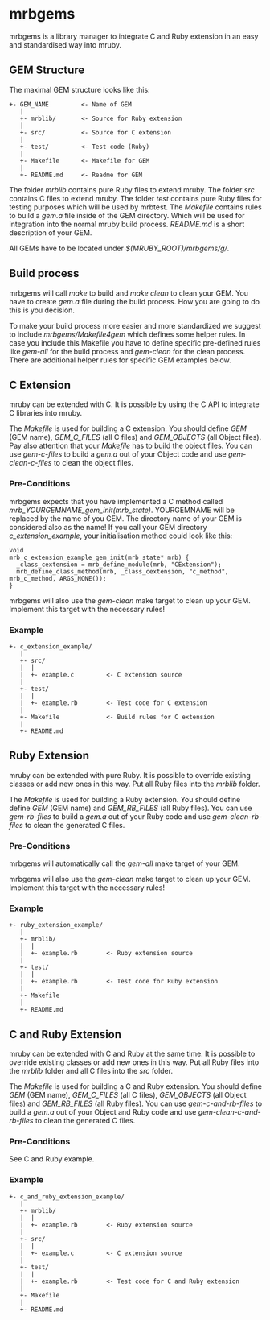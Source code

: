 # mrbgems

mrbgems is a library manager to integrate C and Ruby extension in an easy and
standardised way into mruby.

## GEM Structure

The maximal GEM structure looks like this:

```
+- GEM_NAME         <- Name of GEM
   |
   +- mrblib/       <- Source for Ruby extension
   |
   +- src/          <- Source for C extension
   |
   +- test/         <- Test code (Ruby)
   |
   +- Makefile      <- Makefile for GEM
   |
   +- README.md     <- Readme for GEM
```

The folder *mrblib* contains pure Ruby files to extend mruby. The folder *src*
contains C files to extend mruby. The folder *test* contains pure Ruby files
for testing purposes which will be used by mrbtest. The *Makefile* contains
rules to build a *gem.a* file inside of the GEM directory. Which will be used
for integration into the normal mruby build process. *README.md* is a short 
description of your GEM.

All GEMs have to be located under *$(MRUBY_ROOT)/mrbgems/g/*.

## Build process

mrbgems will call *make* to build and *make clean* to clean your GEM. You
have to create *gem.a* file during the build process. How you are going
to do this is you decision.

To make your build process more easier and more standardized we suggest
to include *mrbgems/Makefile4gem* which defines some helper rules. In
case you include this Makefile you have to define specific pre-defined
rules like *gem-all* for the build process and *gem-clean* for the clean
process. There are additional helper rules for specific GEM examples 
below.

## C Extension

mruby can be extended with C. It is possible by using the C API to
integrate C libraries into mruby.

The *Makefile* is used for building a C extension. You should
define *GEM* (GEM name), *GEM_C_FILES* (all C files) and
*GEM_OBJECTS* (all Object files). Pay also attention that your
*Makefile* has to build the object files. You can use
*gem-c-files* to build a *gem.a* out of your Object code and use
*gem-clean-c-files* to clean the object files.

### Pre-Conditions

mrbgems expects that you have implemented a C method called
*mrb_YOURGEMNAME_gem_init(mrb_state)*. YOURGEMNAME will be replaced
by the name of you GEM. The directory name of your GEM is considered also
as the name! If you call your GEM directory *c_extension_example*, your
initialisation method could look like this:

```
void
mrb_c_extension_example_gem_init(mrb_state* mrb) {
  _class_cextension = mrb_define_module(mrb, "CExtension");
  mrb_define_class_method(mrb, _class_cextension, "c_method", mrb_c_method, ARGS_NONE());
}
```

mrbgems will also use the *gem-clean* make target to clean up your GEM. Implement
this target with the necessary rules!

### Example

```
+- c_extension_example/
   |
   +- src/
   |  |
   |  +- example.c         <- C extension source
   |
   +- test/
   |  |
   |  +- example.rb        <- Test code for C extension
   |
   +- Makefile             <- Build rules for C extension
   |
   +- README.md
```

## Ruby Extension

mruby can be extended with pure Ruby. It is possible to override existing
classes or add new ones in this way. Put all Ruby files into the *mrblib*
folder.

The *Makefile* is used for building a Ruby extension. You should  define
define *GEM* (GEM name) and *GEM_RB_FILES* (all Ruby files). You can use
*gem-rb-files* to build a *gem.a* out of your Ruby code and use
*gem-clean-rb-files* to clean the generated C files.

### Pre-Conditions

mrbgems will automatically call the *gem-all* make target of your GEM.

mrbgems will also use the *gem-clean* make target to clean up your GEM. Implement
this target with the necessary rules!

### Example

```
+- ruby_extension_example/
   |
   +- mrblib/
   |  |
   |  +- example.rb        <- Ruby extension source
   |
   +- test/
   |  |
   |  +- example.rb        <- Test code for Ruby extension
   |
   +- Makefile
   |
   +- README.md
```

## C and Ruby Extension

mruby can be extended with C and Ruby at the same time. It is possible to
override existing classes or add new ones in this way. Put all Ruby files
into the *mrblib* folder and all C files into the *src* folder.

The *Makefile* is used for building a C and Ruby extension. You should
define *GEM* (GEM name), *GEM_C_FILES* (all C files), *GEM_OBJECTS*
(all Object files) and *GEM_RB_FILES* (all Ruby files). You can use
*gem-c-and-rb-files* to build a *gem.a* out of your Object and Ruby code
and use *gem-clean-c-and-rb-files* to clean the generated C files.

### Pre-Conditions

See C and Ruby example.

### Example

```
+- c_and_ruby_extension_example/
   |
   +- mrblib/
   |  |
   |  +- example.rb        <- Ruby extension source
   |
   +- src/
   |  |
   |  +- example.c         <- C extension source
   |
   +- test/
   |  |
   |  +- example.rb        <- Test code for C and Ruby extension
   |
   +- Makefile
   |
   +- README.md
